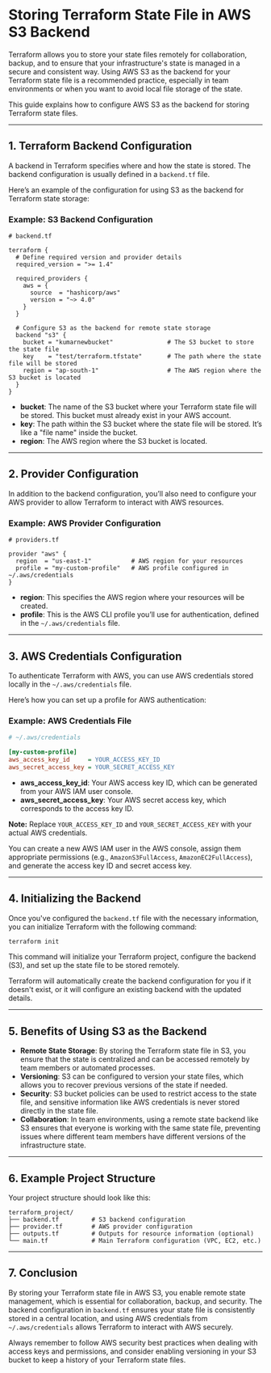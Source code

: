 # Storing Terraform State File in AWS S3 Backend

Terraform allows you to store your state files remotely for collaboration, backup, and to ensure that your infrastructure's state is managed in a secure and consistent way. Using AWS S3 as the backend for your Terraform state file is a recommended practice, especially in team environments or when you want to avoid local file storage of the state.

This guide explains how to configure AWS S3 as the backend for storing Terraform state files.

---

## **1. Terraform Backend Configuration**

A backend in Terraform specifies where and how the state is stored. The backend configuration is usually defined in a `backend.tf` file. 

Here’s an example of the configuration for using S3 as the backend for Terraform state storage:

### **Example: S3 Backend Configuration**

```hcl
# backend.tf

terraform {
  # Define required version and provider details
  required_version = ">= 1.4" 

  required_providers {
    aws = {
      source  = "hashicorp/aws"
      version = "~> 4.0"
    }
  }

  # Configure S3 as the backend for remote state storage
  backend "s3" {
    bucket = "kumarnewbucket"               # The S3 bucket to store the state file
    key    = "test/terraform.tfstate"       # The path where the state file will be stored
    region = "ap-south-1"                   # The AWS region where the S3 bucket is located
  }
}
```

- **bucket**: The name of the S3 bucket where your Terraform state file will be stored. This bucket must already exist in your AWS account.
- **key**: The path within the S3 bucket where the state file will be stored. It’s like a "file name" inside the bucket.
- **region**: The AWS region where the S3 bucket is located.

---

## **2. Provider Configuration**

In addition to the backend configuration, you’ll also need to configure your AWS provider to allow Terraform to interact with AWS resources.

### **Example: AWS Provider Configuration**

```hcl
# providers.tf

provider "aws" {
  region  = "us-east-1"           # AWS region for your resources
  profile = "my-custom-profile"   # AWS profile configured in ~/.aws/credentials
}
```

- **region**: This specifies the AWS region where your resources will be created.
- **profile**: This is the AWS CLI profile you’ll use for authentication, defined in the `~/.aws/credentials` file.

---

## **3. AWS Credentials Configuration**

To authenticate Terraform with AWS, you can use AWS credentials stored locally in the `~/.aws/credentials` file. 

Here’s how you can set up a profile for AWS authentication:

### **Example: AWS Credentials File**

```ini
# ~/.aws/credentials

[my-custom-profile]
aws_access_key_id     = YOUR_ACCESS_KEY_ID
aws_secret_access_key = YOUR_SECRET_ACCESS_KEY
```

- **aws_access_key_id**: Your AWS access key ID, which can be generated from your AWS IAM user console.
- **aws_secret_access_key**: Your AWS secret access key, which corresponds to the access key ID.

**Note:** Replace `YOUR_ACCESS_KEY_ID` and `YOUR_SECRET_ACCESS_KEY` with your actual AWS credentials.

You can create a new AWS IAM user in the AWS console, assign them appropriate permissions (e.g., `AmazonS3FullAccess`, `AmazonEC2FullAccess`), and generate the access key ID and secret access key.

---

## **4. Initializing the Backend**

Once you've configured the `backend.tf` file with the necessary information, you can initialize Terraform with the following command:

```bash
terraform init
```

This command will initialize your Terraform project, configure the backend (S3), and set up the state file to be stored remotely.

Terraform will automatically create the backend configuration for you if it doesn't exist, or it will configure an existing backend with the updated details.

---

## **5. Benefits of Using S3 as the Backend**

- **Remote State Storage**: By storing the Terraform state file in S3, you ensure that the state is centralized and can be accessed remotely by team members or automated processes.
- **Versioning**: S3 can be configured to version your state files, which allows you to recover previous versions of the state if needed.
- **Security**: S3 bucket policies can be used to restrict access to the state file, and sensitive information like AWS credentials is never stored directly in the state file.
- **Collaboration**: In team environments, using a remote state backend like S3 ensures that everyone is working with the same state file, preventing issues where different team members have different versions of the infrastructure state.

---

## **6. Example Project Structure**

Your project structure should look like this:

```
terraform_project/
├── backend.tf         # S3 backend configuration
├── provider.tf        # AWS provider configuration
├── outputs.tf         # Outputs for resource information (optional)
└── main.tf            # Main Terraform configuration (VPC, EC2, etc.)
```

---

## **7. Conclusion**

By storing your Terraform state file in AWS S3, you enable remote state management, which is essential for collaboration, backup, and security. The backend configuration in `backend.tf` ensures your state file is consistently stored in a central location, and using AWS credentials from `~/.aws/credentials` allows Terraform to interact with AWS securely.

Always remember to follow AWS security best practices when dealing with access keys and permissions, and consider enabling versioning in your S3 bucket to keep a history of your Terraform state files.


